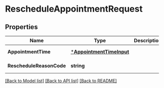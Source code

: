 # RescheduleAppointmentRequest

## Properties
Name | Type | Description | Notes
------------ | ------------- | ------------- | -------------
**AppointmentTime** | [***AppointmentTimeInput**](AppointmentTimeInput.md) |  | [default to null]
**RescheduleReasonCode** | **string** |  | [default to null]

[[Back to Model list]](../README.md#documentation-for-models) [[Back to API list]](../README.md#documentation-for-api-endpoints) [[Back to README]](../README.md)

